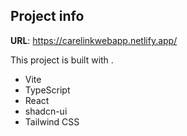 

## Project info

**URL**:   https://carelinkwebapp.netlify.app/

This project is built with .

- Vite
- TypeScript
- React
- shadcn-ui
- Tailwind CSS
